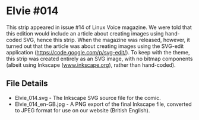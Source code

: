 Elvie #014
==========
This strip appeared in issue #14 of Linux Voice magazine. We were told that
this edition would include an article about creating images using hand-coded
SVG, hence this strip. When the magazine was released, however, it turned
out that the article was about creating images using the SVG-edit application
(https://code.google.com/p/svg-edit/). To keep with the theme, this strip
was created entirely as an SVG image, with no bitmap components (albeit 
using Inkscape (www.inkscape.org), rather than hand-coded).


File Details
------------
* Elvie_014.svg           - The Inkscape SVG source file for the comic.
* Elvie_014_en-GB.jpg     - A PNG export of the final Inkscape file, converted to JPEG format for use on our website (British English).

